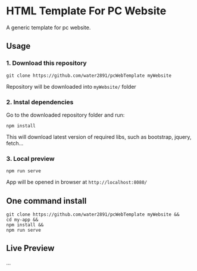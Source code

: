# HTML Template For PC Website

A generic template for pc website.

## Usage

### 1. Download this repository
```
git clone https://github.com/water2891/pcWebTemplate myWebsite
```

Repository will be downloaded into `myWebsite/` folder

### 2. Instal dependencies

Go to the downloaded repository folder and run:
```
npm install
```

This will download latest version of required libs, such as bootstrap, jquery, fetch...

### 3. Local preview

```
npm run serve
```

App will be opened in browser at `http://localhost:8080/`

## One command install

```
git clone https://github.com/water2891/pcWebTemplate myWebsite &&
cd my-app &&
npm install &&
npm run serve
```

## Live Preview

...
